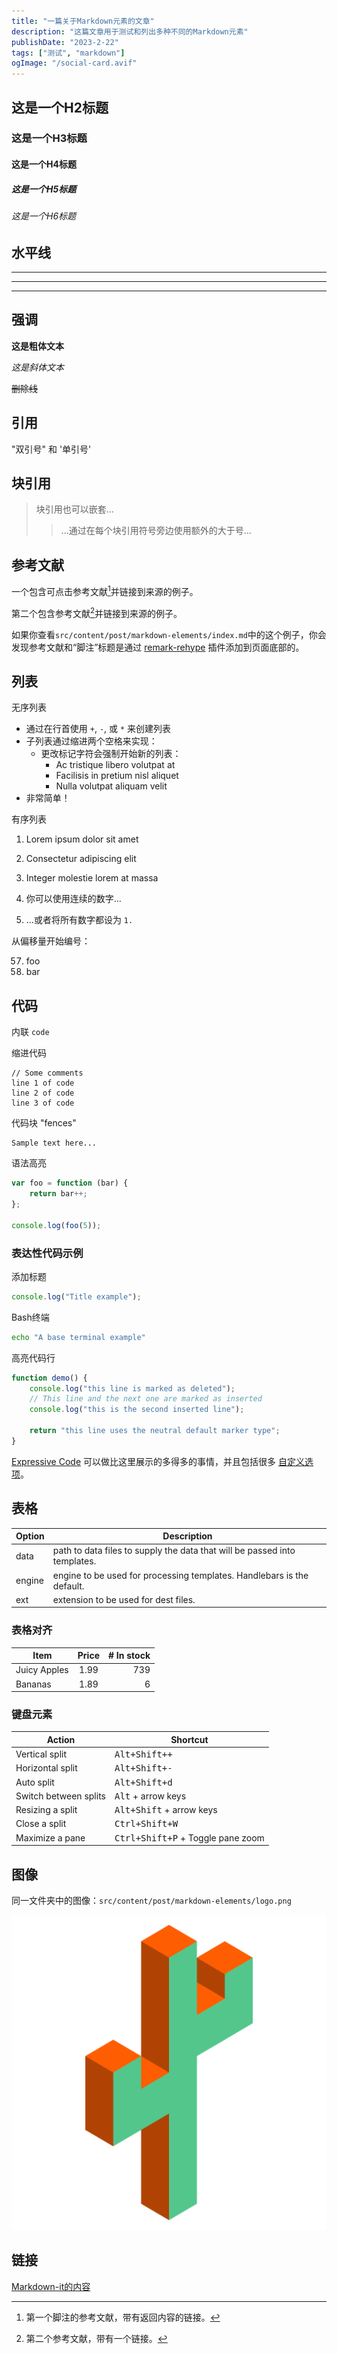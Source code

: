```yaml
---
title: "一篇关于Markdown元素的文章"
description: "这篇文章用于测试和列出多种不同的Markdown元素"
publishDate: "2023-2-22"
tags: ["测试", "markdown"]
ogImage: "/social-card.avif"
---
```


## 这是一个H2标题

### 这是一个H3标题

#### 这是一个H4标题

##### 这是一个H5标题

###### 这是一个H6标题

## 水平线

---

---

---

## 强调

**这是粗体文本**

_这是斜体文本_

~~删除线~~

## 引用

"双引号" 和 '单引号'

## 块引用

> 块引用也可以嵌套...
>
> > ...通过在每个块引用符号旁边使用额外的大于号...

## 参考文献

一个包含可点击参考文献[^1]并链接到来源的例子。

第二个包含参考文献[^2]并链接到来源的例子。

[^1]: 第一个脚注的参考文献，带有返回内容的链接。

[^2]: 第二个参考文献，带有一个链接。

如果你查看`src/content/post/markdown-elements/index.md`中的这个例子，你会发现参考文献和“脚注”标题是通过 [remark-rehype](https://github.com/remarkjs/remark-rehype#options) 插件添加到页面底部的。

## 列表

无序列表

- 通过在行首使用 `+`, `-`, 或 `*` 来创建列表
- 子列表通过缩进两个空格来实现：
  - 更改标记字符会强制开始新的列表：
    - Ac tristique libero volutpat at
    - Facilisis in pretium nisl aliquet
    - Nulla volutpat aliquam velit
- 非常简单！

有序列表

1. Lorem ipsum dolor sit amet
2. Consectetur adipiscing elit
3. Integer molestie lorem at massa

4. 你可以使用连续的数字...
5. ...或者将所有数字都设为 `1.`

从偏移量开始编号：

57. foo
1. bar

## 代码

内联 `code`

缩进代码

    // Some comments
    line 1 of code
    line 2 of code
    line 3 of code

代码块 "fences"

```
Sample text here...
```

语法高亮

```js
var foo = function (bar) {
	return bar++;
};

console.log(foo(5));
```

### 表达性代码示例

添加标题

```js title="file.js"
console.log("Title example");
```

Bash终端

```bash
echo "A base terminal example"
```

高亮代码行

```js title="line-markers.js" del={2} ins={3-4} {6}
function demo() {
	console.log("this line is marked as deleted");
	// This line and the next one are marked as inserted
	console.log("this is the second inserted line");

	return "this line uses the neutral default marker type";
}
```

[Expressive Code](https://expressive-code.com/) 可以做比这里展示的多得多的事情，并且包括很多 [自定义选项](https://expressive-code.com/reference/configuration/)。

## 表格

| Option | Description                                                               |
| ------ | ------------------------------------------------------------------------- |
| data   | path to data files to supply the data that will be passed into templates. |
| engine | engine to be used for processing templates. Handlebars is the default.    |
| ext    | extension to be used for dest files.                                      |

### 表格对齐

| Item         | Price | # In stock |
| ------------ | :---: | ---------: |
| Juicy Apples | 1.99  |        739 |
| Bananas      | 1.89  |          6 |

### 键盘元素

| Action                | Shortcut                                   |
| --------------------- | ------------------------------------------ |
| Vertical split        | <kbd>Alt+Shift++</kbd>                     |
| Horizontal split      | <kbd>Alt+Shift+-</kbd>                     |
| Auto split            | <kbd>Alt+Shift+d</kbd>                     |
| Switch between splits | <kbd>Alt</kbd> + arrow keys                |
| Resizing a split      | <kbd>Alt+Shift</kbd> + arrow keys          |
| Close a split         | <kbd>Ctrl+Shift+W</kbd>                    |
| Maximize a pane       | <kbd>Ctrl+Shift+P</kbd> + Toggle pane zoom |

## 图像

同一文件夹中的图像：`src/content/post/markdown-elements/logo.png`

![Astro theme cactus logo](./logo.png)

## 链接

[Markdown-it的内容](https://markdown-it.github.io/)
